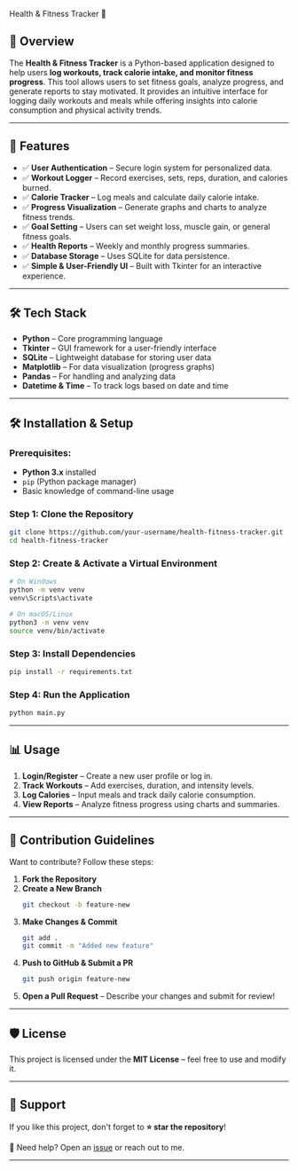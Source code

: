 Health & Fitness Tracker 💪

## 📌 Overview  
The **Health & Fitness Tracker** is a Python-based application designed to help users **log workouts, track calorie intake, and monitor fitness progress**. This tool allows users to set fitness goals, analyze progress, and generate reports to stay motivated. It provides an intuitive interface for logging daily workouts and meals while offering insights into calorie consumption and physical activity trends.  

---

## 🚀 Features  
- ✅ **User Authentication** – Secure login system for personalized data.  
- ✅ **Workout Logger** – Record exercises, sets, reps, duration, and calories burned.  
- ✅ **Calorie Tracker** – Log meals and calculate daily calorie intake.  
- ✅ **Progress Visualization** – Generate graphs and charts to analyze fitness trends.  
- ✅ **Goal Setting** – Users can set weight loss, muscle gain, or general fitness goals.  
- ✅ **Health Reports** – Weekly and monthly progress summaries.  
- ✅ **Database Storage** – Uses SQLite for data persistence.  
- ✅ **Simple & User-Friendly UI** – Built with Tkinter for an interactive experience.  

---

## 🛠️ Tech Stack  
- **Python** – Core programming language  
- **Tkinter** – GUI framework for a user-friendly interface  
- **SQLite** – Lightweight database for storing user data  
- **Matplotlib** – For data visualization (progress graphs)  
- **Pandas** – For handling and analyzing data  
- **Datetime & Time** – To track logs based on date and time  


---

## 🛠️ Installation & Setup  

### **Prerequisites:**  
- **Python 3.x** installed  
- `pip` (Python package manager)  
- Basic knowledge of command-line usage  

### **Step 1: Clone the Repository**  
```bash
git clone https://github.com/your-username/health-fitness-tracker.git
cd health-fitness-tracker
```

### **Step 2: Create & Activate a Virtual Environment**  
```bash
# On Windows
python -m venv venv
venv\Scripts\activate
```
```bash
# On macOS/Linux
python3 -m venv venv
source venv/bin/activate
```

### **Step 3: Install Dependencies**  
```bash
pip install -r requirements.txt
```

### **Step 4: Run the Application**  
```bash
python main.py
```

---

## 📊 Usage  
1. **Login/Register** – Create a new user profile or log in.  
2. **Track Workouts** – Add exercises, duration, and intensity levels.  
3. **Log Calories** – Input meals and track daily calorie consumption.  
4. **View Reports** – Analyze fitness progress using charts and summaries.  

---

## 👥 Contribution Guidelines  

Want to contribute? Follow these steps:  
1. **Fork the Repository**  
2. **Create a New Branch**  
   ```bash
   git checkout -b feature-new
   ```
3. **Make Changes & Commit**  
   ```bash
   git add .
   git commit -m "Added new feature"
   ```
4. **Push to GitHub & Submit a PR**  
   ```bash
   git push origin feature-new
   ```
5. **Open a Pull Request** – Describe your changes and submit for review!  

---

## 🛡️ License  
This project is licensed under the **MIT License** – feel free to use and modify it.  

---

## 🌟 Support  
If you like this project, don't forget to **⭐ star the repository**!  

📩 Need help? Open an [issue](https://github.com/your-username/health-fitness-tracker/issues) or reach out to me.  

---

